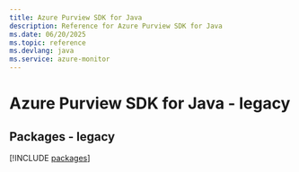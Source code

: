 ```yaml
---
title: Azure Purview SDK for Java
description: Reference for Azure Purview SDK for Java
ms.date: 06/20/2025
ms.topic: reference
ms.devlang: java
ms.service: azure-monitor
---
```

# Azure Purview SDK for Java - legacy
## Packages - legacy
[!INCLUDE [packages](purview-index.md)]